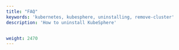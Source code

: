 ```yaml
---
title: "FAQ"
keywords: 'kubernetes, kubesphere, uninstalling, remove-cluster'
description: 'How to uninstall KubeSphere'


weight: 2470
---
```

